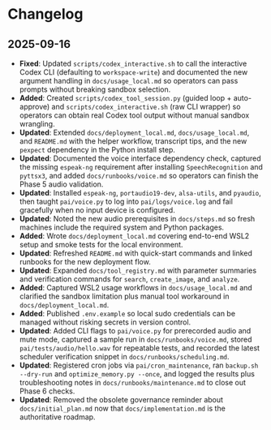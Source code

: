 # Changelog

## 2025-09-16

- **Fixed**: Updated `scripts/codex_interactive.sh` to call the interactive
  Codex CLI (defaulting to `workspace-write`) and documented the new argument
  handling in `docs/usage_local.md` so operators can pass prompts without
  breaking sandbox selection.
- **Added**: Created `scripts/codex_tool_session.py` (guided loop + auto-approve)
  and `scripts/codex_interactive.sh` (raw CLI wrapper) so operators can obtain
  real Codex tool output without manual sandbox wrangling.
- **Updated**: Extended `docs/deployment_local.md`, `docs/usage_local.md`, and
  `README.md` with the helper workflow, transcript tips, and the new `pexpect`
  dependency in the Python install step.
- **Updated**: Documented the voice interface dependency check, captured the
  missing `espeak-ng` requirement after installing `SpeechRecognition` and
  `pyttsx3`, and added `docs/runbooks/voice.md` so operators can finish the
  Phase 5 audio validation.
- **Updated**: Installed `espeak-ng`, `portaudio19-dev`, `alsa-utils`, and
  `pyaudio`, then taught `pai/voice.py` to log into `pai/logs/voice.log` and
  fail gracefully when no input device is configured.
- **Updated**: Noted the new audio prerequisites in `docs/steps.md` so fresh
  machines include the required system and Python packages.
- **Added**: Wrote `docs/deployment_local.md` covering end-to-end WSL2 setup and
  smoke tests for the local environment.
- **Updated**: Refreshed `README.md` with quick-start commands and linked
  runbooks for the new deployment flow.
- **Updated**: Expanded `docs/tool_registry.md` with parameter summaries and
  verification commands for `search`, `create_image`, and `analyze`.
- **Added**: Captured WSL2 usage workflows in `docs/usage_local.md` and
  clarified the sandbox limitation plus manual tool workaround in
  `docs/deployment_local.md`.
- **Added**: Published `.env.example` so local sudo credentials can be managed
  without risking secrets in version control.
- **Updated**: Added CLI flags to `pai/voice.py` for prerecorded audio and mute
  mode, captured a sample run in `docs/runbooks/voice.md`, stored
  `pai/tests/audio/hello.wav` for repeatable tests, and recorded the latest
  scheduler verification snippet in `docs/runbooks/scheduling.md`.
- **Updated**: Registered cron jobs via `pai/cron_maintenance`, ran
  `backup.sh --dry-run` and `optimize_memory.py --once`, and logged the results
  plus troubleshooting notes in `docs/runbooks/maintenance.md` to close out
  Phase 6 checks.
- **Updated**: Removed the obsolete governance reminder about
  `docs/initial_plan.md` now that `docs/implementation.md` is the authoritative
  roadmap.
